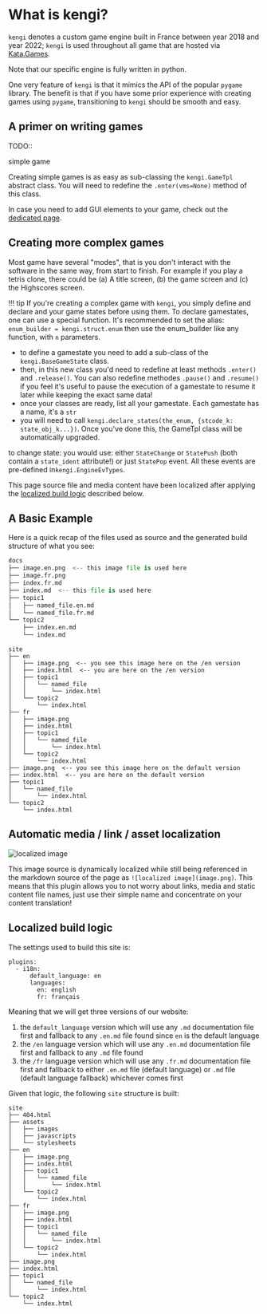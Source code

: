 # What is kengi?

`kengi` denotes a custom game engine built in France between year 2018 and year 2022; `kengi` is used throughout all game that are hosted via [Kata.Games](https://kata.games).

Note that our specific engine is fully written in python.

One very feature of `kengi` is that it mimics
the API of the popular `pygame` library.
The benefit is that if you have some prior experience with creating games using `pygame`,
transitioning to `kengi` should be smooth and easy.


## A primer on writing games

TODO::

simple game

Creating simple games is as easy as sub-classing the `kengi.GameTpl` abstract class.
You will need to redefine the `.enter(vms=None)` method of this class.

In case you need to add GUI elements to your game,
check out the [dedicated page](gui).

## Creating more complex games

Most game have several "modes", that is you don't interact with the software in the same way,
from start to finish.
For example if you play a tetris clone, there could be (a) A title screen, (b) the game screen and (c) the Highscores screen.

!!! tip
	If you're creating a complex game with `kengi`,
	you simply define and declare and your game states before using them.
	To declare gamestates, one can use a special function.
	It's recommended to set the alias: `enum_builder = kengi.struct.enum` then use the enum_builder like any function,
	with `n` parameters.

* to define a gamestate you need to add a sub-class of the `kengi.BaseGameState` class.
* then, in this new class you'd need to redefine at least methods `.enter()` and `.release()`. You can also redefine methodes `.pause()` and `.resume()` if you feel it's useful to pause the execution of a gamestate to resume it later while keeping the exact same data!
* once your classes are ready, list all your gamestate. Each gamestate has a name, it's a `str`
* you will need to call `kengi.declare_states(the_enum, {stcode_k: state_obj_k...})`. Once you've done this, the GameTpl class will be automatically upgraded.

to change state:
you would use:
either `StateChange` or `StatePush` (both contain a `state_ident` attribute!) or just `StatePop` event.
All these events are pre-defined in`kengi.EngineEvTypes`.

This page source file and media content have been localized after applying
the [localized build logic](#localized-build-logic) described below.


## A Basic Example

Here is a quick recap of the files used as source and the generated build structure of
what you see:

```python
docs
├── image.en.png  <-- this image file is used here
├── image.fr.png
├── index.fr.md
├── index.md  <-- this file is used here
├── topic1
│   ├── named_file.en.md
│   └── named_file.fr.md
└── topic2
    ├── index.en.md
    └── index.md
```

```
site
├── en
│   ├── image.png  <-- you see this image here on the /en version
│   ├── index.html  <-- you are here on the /en version
│   ├── topic1
│   │   └── named_file
│   │       └── index.html
│   └── topic2
│       └── index.html
├── fr
│   ├── image.png
│   ├── index.html
│   ├── topic1
│   │   └── named_file
│   │       └── index.html
│   └── topic2
│       └── index.html
├── image.png  <-- you see this image here on the default version
├── index.html  <-- you are here on the default version
├── topic1
│   └── named_file
│       └── index.html
└── topic2
    └── index.html
```


## Automatic media / link / asset localization

![localized image](image.png)

This image source is dynamically localized while still being referenced in the
markdown source of the page as `![localized image](image.png)`. This means that
this plugin allows you to not worry about links, media and static content file
names, just use their simple name and concentrate on your content translation!


## Localized build logic

The settings used to build this site is:

```
plugins:
  - i18n:
      default_language: en
      languages:
        en: english
        fr: français
```

Meaning that we will get three versions of our website:

1. the `default_language` version which will use any `.md` documentation file first and fallback to any `.en.md` file found since `en` is the default language
2. the `/en` language version which will use any `.en.md` documentation file first and fallback to any `.md` file found
3. the `/fr` language version which will use any `.fr.md` documentation file first and fallback to either `.en.md` file (default language) or `.md` file (default language fallback) whichever comes first

Given that logic, the following `site` structure is built:

```
site
├── 404.html
├── assets
│   ├── images
│   ├── javascripts
│   └── stylesheets
├── en
│   ├── image.png
│   ├── index.html
│   ├── topic1
│   │   └── named_file
│   │       └── index.html
│   └── topic2
│       └── index.html
├── fr
│   ├── image.png
│   ├── index.html
│   ├── topic1
│   │   └── named_file
│   │       └── index.html
│   └── topic2
│       └── index.html
├── image.png
├── index.html
├── topic1
│   └── named_file
│       └── index.html
└── topic2
    └── index.html
```
